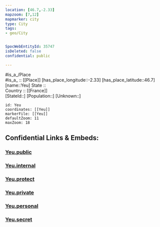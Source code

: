 ```yaml
---
location: [46.7,-2.33] 
mapzoom: [7,12] 
mapmarker: city 
type: City
tags:
- geo/City


SpocWebEntityId: 35747
isDeleted: false
confidential: public

---
```

#is_a_/Place  
#is_a_ :: [[Place]] 
[has_place_longitude::-2.33] 
[has_place_latitude::46.7] 
[name::Yeu] 
State ::  
Country :: [[France]]  
[StateId::] 
[Population::] 
[Unknown::] 


```leaflet
id: Yeu
coordinates: [[Yeu]] 
markerFile: [[Yeu]] 
defaultZoom: 11 
maxZoom: 18
```


## Confidential Links & Embeds: 

### [Yeu.public](/_public/\Earth\Continent\Europe\Europe~West\France\regions~France\Pays_de_la_Loire\departments~Pays_de_la_Loire\Vendée\communes~Vendée\Les_Sables-d'Olonne\cities~LesSables-d'OlonneYeu.public.md) 

### [Yeu.internal](/_internal/\Earth\Continent\Europe\Europe~West\France\regions~France\Pays_de_la_Loire\departments~Pays_de_la_Loire\Vendée\communes~Vendée\Les_Sables-d'Olonne\cities~LesSables-d'OlonneYeu.internal.md) 

### [Yeu.protect](/_protect/\Earth\Continent\Europe\Europe~West\France\regions~France\Pays_de_la_Loire\departments~Pays_de_la_Loire\Vendée\communes~Vendée\Les_Sables-d'Olonne\cities~LesSables-d'OlonneYeu.protect.md) 

### [Yeu.private](/_private/\Earth\Continent\Europe\Europe~West\France\regions~France\Pays_de_la_Loire\departments~Pays_de_la_Loire\Vendée\communes~Vendée\Les_Sables-d'Olonne\cities~LesSables-d'OlonneYeu.private.md) 

### [Yeu.personal](/_personal/\Earth\Continent\Europe\Europe~West\France\regions~France\Pays_de_la_Loire\departments~Pays_de_la_Loire\Vendée\communes~Vendée\Les_Sables-d'Olonne\cities~LesSables-d'OlonneYeu.personal.md) 

### [Yeu.secret](/_secret/\Earth\Continent\Europe\Europe~West\France\regions~France\Pays_de_la_Loire\departments~Pays_de_la_Loire\Vendée\communes~Vendée\Les_Sables-d'Olonne\cities~LesSables-d'OlonneYeu.secret.md)

